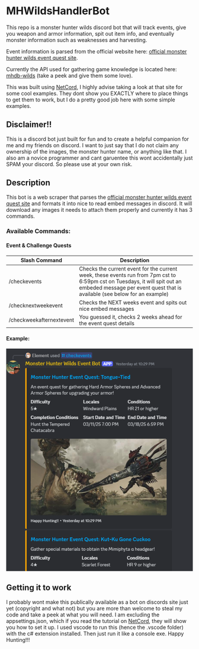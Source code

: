 # MHWildsHandlerBot

This repo is a monster hunter wilds discord bot that will track events, give you weapon and armor information, spit out item info, and eventually monster information such as weaknesses and harvesting.

Event information is parsed from the official website here: [official monster hunter wilds event quest site](https://info.monsterhunter.com/wilds/event-quest/en-us/schedule).

Currently the API used for gathering game knowledge is located here: [mhdb-wilds](https://github.com/LartTyler/mhdb-wilds) (take a peek and give them some love).

This was built using [NetCord](https://netcord.dev/), I highly advise taking a look at that site for some cool examples.  They dont show you EXACTLY where to place things to get them to work, but I do a pretty good job here with some simple examples.

## Disclaimer!!

This is a discord bot just built for fun and to create a helpful companion for me and my friends on discord. I want to just say that I do not claim any ownership of the images, the monster hunter name, or anything like that.  I also am a novice programmer and cant garuentee this wont accidentally just SPAM your discord.  So please use at your own risk.

## Description

This bot is a web scraper that parses the [official monster hunter wilds event quest site](https://info.monsterhunter.com/wilds/event-quest/en-us/schedule) and formats it into nice to read embed messages in discord.  It will download any images it needs to attach them properly and currently it has 3 commands.

### Available Commands:

#### Event & Challenge Quests

| Slash Command | Description |
| -------- | ------- |
| /checkevents | Checks the current event for the current week, these events run from 7pm cst to 6:59pm cst on Tuesdays, it will spit out an embeded message per event quest that is available (see below for an example) |
| /checknextweekevent | Checks the NEXT weeks event and spits out nice embed messages |
| /checkweekafternextevent | You guessed it, checks 2 weeks ahead for the event quest details |

#### Example: 

![Example Embed Message](/images/readmeexample1.png)

## Getting it to work

I probably wont make this publically available as a bot on discords site just yet (copyright and what not) but you are more than welcome to steal my code and take a peek at what you will need. I am excluding the appsettings.json, which if you read the tutorial on [NetCord](https://netcord.dev/), they will show you how to set it up.  I used vscode to run this (hence the .vscode folder) with the c# extension installed.  Then just run it like a console exe.  Happy Hunting!!!

